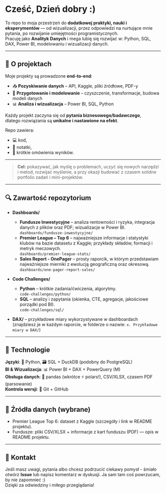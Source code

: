 # Cześć, Dzień dobry :)

To repo to moja przestrzeń do **dodatkowej praktyki, nauki i eksperymentów** — od wizualizacji, przez odpowiedzi na nurtujące mnie pytania, po rozwijanie umiejętności programistycznych.  
Pracuję jako **Analityk Danych** i mega lubię się rozwijać w: Python, SQL, DAX, Power BI, modelowaniu i wizualizacji danych.

---

## 🚀 O projektach

Moje projekty są prowadzone **end-to-end**:  
- 📥 **Pozyskiwanie danych** – API, Kaggle, pliki źródłowe, PDF-y  
- 🔧 **Przygotowanie i modelowanie** – czyszczenie, transformacje, budowa modeli danych  
- 📊 **Analiza i wizualizacja** – Power BI, SQL, Python  

Każdy projekt zaczyna się od **pytania biznesowego/badawczego**,  
dlatego rozwiązania są **unikalne i nastawione na efekt**.  

Repo zawiera:  
- 💻 kod,  
- 📝 notatki,  
- 📑 krótkie omówienia wyników.  

---

> **Cel:** pokazywać, jak myślę o problemach, uczyć się nowych narzędzi i metod, rozwijać myślenie, a przy okazji budować z czasem solidne portfolio zadań i mini-projektów.

---

## 🔍 Zawartość repozytorium

- **Dashboards/**
  - **Fundusze Inwestycyjne** – analiza rentowności i ryzyka, integracja danych z plików oraz PDF; wizualizacje w Power BI.  
    `dashboards/fundusze-inwestycyjne/`
  - **Premier League – Top 6** – najważniejsze informacje i statystyki klubów na bazie datasetu z Kaggle; przykłady składów, formacji i metryk meczowych.  
    `dashboards/premier-league-stats/`
  - **Sales Report - OnePager** – prosty raporcik, w którym przedstawiam najważniejsze mierniki z ewolucją geograficzną oraz okresową.  
    `dashboards/one-pager-report-sales/`  

- **Code Challenges/**
  - **Python** – krótkie zadania/ćwiczenia, algorytmy.  
    `code-challenges/python/`
  - **SQL** – analizy i zapytania (okienka, CTE, agregacje, jakościowe porządki pod BI).  
    `code-challenges/sql/`

- **DAX/** – przykładowe miary wykorzystywane w dashboardach (znajdziesz je w każdym raporcie, w folderze o nazwie:
  `x. Przykładowe miary w DAX/`)

---

## 🧰 Technologie

**Języki**: 🐍 Python, 🗃️ SQL + DuckDB (podobny do PostgreSQL)     
**BI & Wizualizacja**: 📊 Power BI + DAX + PowerQuery (M)   
**Obsługa danych**: 🐼 pandas (wkrótce ⚡ polars!), CSV/XLSX, czasem PDF (parsowanie)  
**Kontrola wersji**: 🌿 Git + GitHub  

---

## 📎 Źródła danych (wybrane)

- Premier League Top 6: dataset z Kaggle (szczegóły i link w README projektu).  
- Fundusze: pliki CSV/XLSX + informacje z kart funduszu (PDF) — opis w README projektu.

---

## 🙌 Kontakt

Jeśli masz uwagi, pytania albo chcesz podrzucić ciekawy pomysł - śmiało otwórz **Issue** lub napisz komentarz w dyskusji. Ja sam tam coś powrzucam, by nie zapomnieć :)  
Dzięki za odwiedziny i miłego przeglądania!
